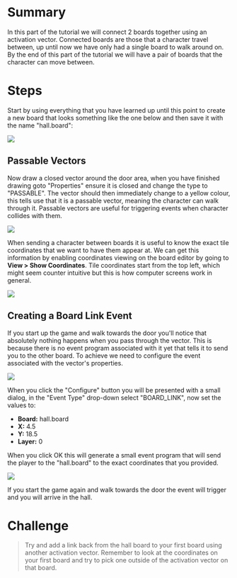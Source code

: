# Summary
In this part of the tutorial we will connect 2 boards together using an activation vector. Connected boards are those that a character travel between, up until now we have only had a single board to walk around on. By the end of this part of the tutorial we will have a pair of boards that the character can move between.

# Steps
Start by using everything that you have learned up until this point to create a new board that looks something like the one below and then save it with the name "hall.board":

![](images/my_first_game/08_moving_between_boards/images/1.png)

## Passable Vectors
Now draw a closed vector around the door area, when you have finished drawing goto "Properties" ensure it is closed and change the type to "PASSABLE". The vector should then immediately change to a yellow colour, this tells use that it is a passable vector, meaning the character can walk through it. Passable vectors are useful for triggering events when character collides with them.

![](images/my_first_game/08_moving_between_boards/images/2.png)

When sending a character between boards it is useful to know the exact tile coordinates that we want to have them appear at. We can get this information by enabling coordinates viewing on the board editor by going to **View > Show Coordinates**. Tile coordinates start from the top left, which might seem counter intuitive but this is how computer screens work in general.

![](images/my_first_game/08_moving_between_boards/images/3.png)

## Creating a Board Link Event
If you start up the game and walk towards the door you'll notice that absolutely nothing happens when you pass through the vector. This is because there is no event program associated with it yet that tells it to send you to the other board. To achieve we need to configure the event associated with the vector's properties.

![](images/my_first_game/08_moving_between_boards/images/5.png)

When you click the "Configure" button you will be presented with a small dialog, in the "Event Type" drop-down select "BOARD_LINK", now set the values to:

* **Board:** hall.board
* **X:** 4.5
* **Y:** 18.5
* **Layer:** 0

When you click OK this will generate a small event program that will send the player to the "hall.board" to the exact coordinates that you provided.

![](images/my_first_game/08_moving_between_boards/images/6.png)

If you start the game again and walk towards the door the event will trigger and you will arrive in the hall.


# Challenge
> Try and add a link back from the hall board to your first board using another activation vector. Remember to look at the coordinates on your first board and try to pick one outside of the activation vector on that board.

